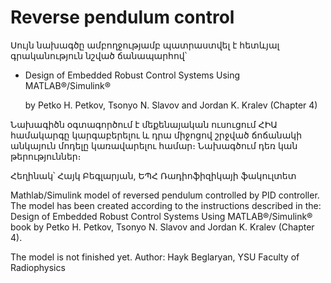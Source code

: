 # Reverse pendulum control

Սույն նախագծը ամբողջությամբ պատրաստվել է հետևյալ գրականություն նշված ճանապարհով՝
- Design of Embedded Robust Control Systems Using MATLAB®/Simulink®

  by Petko H. Petkov, Tsonyo N. Slavov and Jordan K. Kralev (Chapter 4)

Նախագիծն օգտագործում է մեքենայական ուսուցում ՀԻԱ համակարգը կարգաբերելու և դրա միջոցով շրջված ճոճանակի անկայուն մոդելը կառավարելու համար։ Նախագծում դեռ կան թերություններ։

Հեղինակ՝ Հայկ Բեգլարյան, ԵՊՀ Ռադիոֆիզիկայի ֆակուլտետ


Mathlab/Simulink model of reversed pendulum controlled by PID controller.
The model has been created according to the instructions described in the:
Design of Embedded Robust Control Systems Using MATLAB®/Simulink® book by Petko H. Petkov, Tsonyo N. Slavov and Jordan K. Kralev (Chapter 4).

The model is not finished yet.
Author: Hayk Beglaryan, YSU Faculty of Radiophysics
